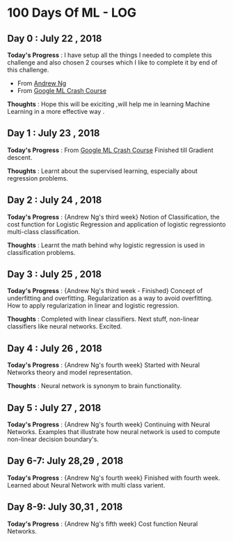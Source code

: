 # 100 Days Of ML - LOG

## Day 0 : July 22 , 2018
 
**Today's Progress** : I have setup all the things I needed to complete this challenge and also chosen 2 courses which I like to complete it by end of this challenge.
* From [Andrew Ng](https://www.coursera.org/learn/machine-learning)
* From [Google ML Crash Course](https://developers.google.com/machine-learning/crash-course/)

**Thoughts** : Hope this will be exiciting ,will help me in learning Machine Learning in a more effective way .

## Day 1 : July 23 , 2018
 
**Today's Progress** : From [Google ML Crash Course](https://developers.google.com/machine-learning/crash-course/) Finished till Gradient descent.

**Thoughts** : Learnt about the supervised learning, especially about regression problems.

## Day 2 : July 24 , 2018
 
**Today's Progress** : {Andrew Ng's third week} Notion of Classification, the cost function for Logistic Regression and application of logistic regressionto multi-class classification.

**Thoughts** : Learnt the math behind why logistic regression is used in classification problems.

## Day 3 : July 25 , 2018
 
**Today's Progress** : {Andrew Ng's third week - Finished} Concept of underfitting and overfitting. Regularization as a way to avoid overfitting. How to apply regularization in linear and logistic regression.

**Thoughts** : Completed with linear classifiers. Next stuff, non-linear classifiers like neural networks. Excited.

## Day 4 : July 26 , 2018
 
**Today's Progress** : {Andrew Ng's fourth week} Started with Neural Networks theory and model representation.

**Thoughts** : Neural network is synonym to brain functionality.

## Day 5 : July 27 , 2018
 
**Today's Progress** : {Andrew Ng's fourth week} Continuing with Neural Networks. Examples that illustrate how neural network is used to compute non-linear decision boundary's.

## Day 6-7: July 28,29 , 2018
 
**Today's Progress** : {Andrew Ng's fourth week} Finished with fourth week. Learned about Neural Network with multi class varient.

## Day 8-9: July 30,31 , 2018
 
**Today's Progress** : {Andrew Ng's fifth week} Cost function Neural Networks.

